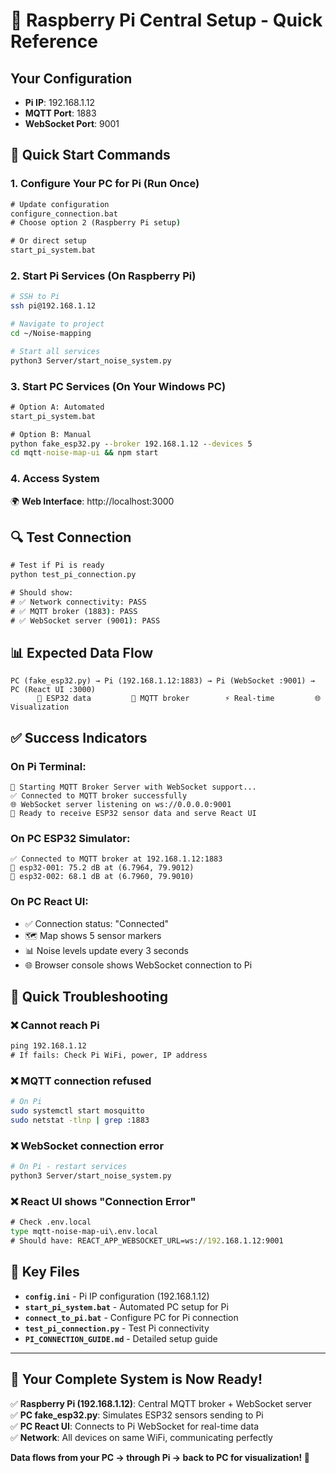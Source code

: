 # 🥧 Raspberry Pi Central Setup - Quick Reference

## Your Configuration
- **Pi IP**: 192.168.1.12
- **MQTT Port**: 1883  
- **WebSocket Port**: 9001

## 🚀 Quick Start Commands

### 1. Configure Your PC for Pi (Run Once)
```cmd
# Update configuration
configure_connection.bat
# Choose option 2 (Raspberry Pi setup)

# Or direct setup
start_pi_system.bat
```

### 2. Start Pi Services (On Raspberry Pi)
```bash
# SSH to Pi
ssh pi@192.168.1.12

# Navigate to project
cd ~/Noise-mapping

# Start all services
python3 Server/start_noise_system.py
```

### 3. Start PC Services (On Your Windows PC)
```cmd
# Option A: Automated
start_pi_system.bat

# Option B: Manual
python fake_esp32.py --broker 192.168.1.12 --devices 5
cd mqtt-noise-map-ui && npm start
```

### 4. Access System
🌍 **Web Interface**: http://localhost:3000

## 🔍 Test Connection
```cmd
# Test if Pi is ready
python test_pi_connection.py

# Should show:
# ✅ Network connectivity: PASS
# ✅ MQTT broker (1883): PASS  
# ✅ WebSocket server (9001): PASS
```

## 📊 Expected Data Flow
```
PC (fake_esp32.py) → Pi (192.168.1.12:1883) → Pi (WebSocket :9001) → PC (React UI :3000)
      📡 ESP32 data         🔌 MQTT broker        ⚡ Real-time         🌐 Visualization
```

## ✅ Success Indicators

### On Pi Terminal:
```
🚀 Starting MQTT Broker Server with WebSocket support...
✅ Connected to MQTT broker successfully
🌐 WebSocket server listening on ws://0.0.0.0:9001
📍 Ready to receive ESP32 sensor data and serve React UI
```

### On PC ESP32 Simulator:
```
✅ Connected to MQTT broker at 192.168.1.12:1883
📡 esp32-001: 75.2 dB at (6.7964, 79.9012)
📡 esp32-002: 68.1 dB at (6.7960, 79.9010)
```

### On PC React UI:
- ✅ Connection status: "Connected"
- 🗺️ Map shows 5 sensor markers
- 📊 Noise levels update every 3 seconds
- 🌐 Browser console shows WebSocket connection to Pi

## 🐛 Quick Troubleshooting

### ❌ Cannot reach Pi
```cmd
ping 192.168.1.12
# If fails: Check Pi WiFi, power, IP address
```

### ❌ MQTT connection refused  
```bash
# On Pi
sudo systemctl start mosquitto
sudo netstat -tlnp | grep :1883
```

### ❌ WebSocket connection error
```bash
# On Pi - restart services
python3 Server/start_noise_system.py
```

### ❌ React UI shows "Connection Error"
```cmd
# Check .env.local
type mqtt-noise-map-ui\.env.local
# Should have: REACT_APP_WEBSOCKET_URL=ws://192.168.1.12:9001
```

## 📁 Key Files
- **`config.ini`** - Pi IP configuration (192.168.1.12)
- **`start_pi_system.bat`** - Automated PC setup for Pi
- **`connect_to_pi.bat`** - Configure PC for Pi connection  
- **`test_pi_connection.py`** - Test Pi connectivity
- **`PI_CONNECTION_GUIDE.md`** - Detailed setup guide

---

## 🎯 Your Complete System is Now Ready!

✅ **Raspberry Pi (192.168.1.12)**: Central MQTT broker + WebSocket server  
✅ **PC fake_esp32.py**: Simulates ESP32 sensors sending to Pi  
✅ **PC React UI**: Connects to Pi WebSocket for real-time data  
✅ **Network**: All devices on same WiFi, communicating perfectly  

**Data flows from your PC → through Pi → back to PC for visualization! 🎉**
